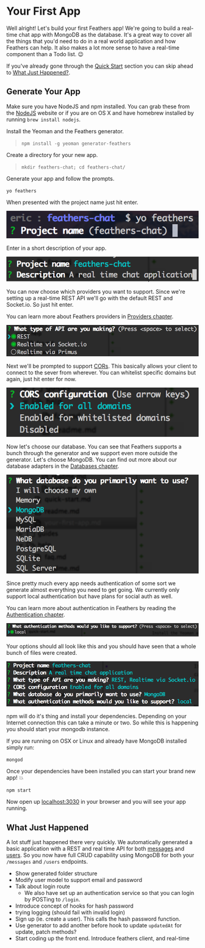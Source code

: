 # Your First App

Well alright! Let's build your first Feathers app! We're going to build a real-time chat app with MongoDB as the database. It's a great way to cover all the things that you'd need to do in a real world application and how Feathers can help. It also makes a lot more sense to have a real-time component than a Todo list. 😉

If you've already gone through the [Quick Start](../quick-start.md) section you can skip ahead to [What Just Happened?](#what-just-happened).

## Generate Your App

Make sure you have NodeJS and npm installed. You can grab these from the [NodeJS](https://nodejs.org) website or if you are on OS X and have homebrew installed by running `brew install nodejs`.

Install the Yeoman and the Feathers generator.

> `npm install -g yeoman generator-feathers`

Create a directory for your new app.

> `mkdir feathers-chat; cd feathers-chat/`

Generate your app and follow the prompts.

`yo feathers`

When presented with the project name just hit enter.

<img src="./assets/step1.png" alt="App Name Prompt">

Enter in a short description of your app.

<img src="./assets/step2.png" alt="App Description Prompt">

You can now choose which providers you want to support. Since we're setting up a real-time REST API we'll go with the default REST and Socket.io. So just hit enter.

You can learn more about Feathers providers in [Providers chapter](../../providers/readme.md).

<img src="./assets/step3.png" alt="Transport Prompt">

Next we'll be prompted to support [CORs](https://developer.mozilla.org/en-US/docs/Web/HTTP/Access_control_CORS). This basically allows your client to connect to the sever from wherever. You can whitelist specific domains but again, just hit enter for now.

<img src="./assets/step4.png" alt="CORs Prompt">

Now let's choose our database. You can see that Feathers supports a bunch through the generator and we support even more outside the generator. Let's choose MongoDB. You can find out more about our database adapters in the [Databases chapter](../../databases/readme.md).

<img src="./assets/step5.png" alt="Database Prompt">

Since pretty much every app needs authentication of some sort we generate almost everything you need to get going. We currently only support local authentication but have plans for social auth as well.

You can learn more about authentication in Feathers by reading the [Authentication chapter](../../authentication/readme.md).

<img src="./assets/step6.png" alt="Authentication Prompt">

Your options should all look like this and you should have seen that a whole bunch of files were created.

<img src="./assets/step7.png" alt="Final Configuration">

npm will do it's thing and install your dependencies. Depending on your Internet connection this can take a minute or two. So while this is happening you should start your mongodb instance.

If you are running on OSX or Linux and already have MongoDB installed simply run:

`mongod`

Once your dependencies have been installed you can start your brand new app! 💥

`npm start`

Now open up [localhost:3030](http://localhost:3030) in your browser and you will see your app running.

## What Just Happened

A lot stuff just happened there very quickly. We automatically generated a basic application with a REST and real time API for both [messages](http://localhost:3030/messages) and [users](http://localhost:3030/users). So you now have full CRUD capability using MongoDB for both your `/messages` and `/users` endpoints.

- Show generated folder structure
- Modify user model to support email and password
- Talk about login route
    - We also have set up an authentication service so that you can login by POSTing to `/login`.
- Introduce concept of hooks for hash password
- trying logging (should fail with invalid login)
- Sign up (ie. create a user). This calls the hash password function.
- Use generator to add another before hook to update `updatedAt` for update, patch methods?
- Start coding up the front end. Introduce feathers client, and real-time

